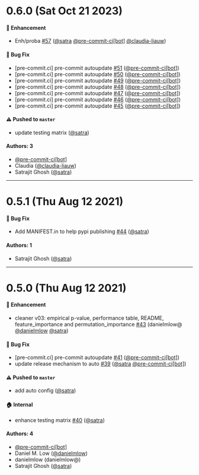 # 0.6.0 (Sat Oct 21 2023)

#### 🚀 Enhancement

- Enh/proba [#57](https://github.com/nipype/pydra-ml/pull/57) ([@satra](https://github.com/satra) [@pre-commit-ci[bot]](https://github.com/pre-commit-ci[bot]) [@claudia-liauw](https://github.com/claudia-liauw))

#### 🐛 Bug Fix

- [pre-commit.ci] pre-commit autoupdate [#51](https://github.com/nipype/pydra-ml/pull/51) ([@pre-commit-ci[bot]](https://github.com/pre-commit-ci[bot]))
- [pre-commit.ci] pre-commit autoupdate [#50](https://github.com/nipype/pydra-ml/pull/50) ([@pre-commit-ci[bot]](https://github.com/pre-commit-ci[bot]))
- [pre-commit.ci] pre-commit autoupdate [#49](https://github.com/nipype/pydra-ml/pull/49) ([@pre-commit-ci[bot]](https://github.com/pre-commit-ci[bot]))
- [pre-commit.ci] pre-commit autoupdate [#48](https://github.com/nipype/pydra-ml/pull/48) ([@pre-commit-ci[bot]](https://github.com/pre-commit-ci[bot]))
- [pre-commit.ci] pre-commit autoupdate [#47](https://github.com/nipype/pydra-ml/pull/47) ([@pre-commit-ci[bot]](https://github.com/pre-commit-ci[bot]))
- [pre-commit.ci] pre-commit autoupdate [#46](https://github.com/nipype/pydra-ml/pull/46) ([@pre-commit-ci[bot]](https://github.com/pre-commit-ci[bot]))
- [pre-commit.ci] pre-commit autoupdate [#45](https://github.com/nipype/pydra-ml/pull/45) ([@pre-commit-ci[bot]](https://github.com/pre-commit-ci[bot]))

#### ⚠️ Pushed to `master`

- update testing matrix ([@satra](https://github.com/satra))

#### Authors: 3

- [@pre-commit-ci[bot]](https://github.com/pre-commit-ci[bot])
- Claudia ([@claudia-liauw](https://github.com/claudia-liauw))
- Satrajit Ghosh ([@satra](https://github.com/satra))

---

# 0.5.1 (Thu Aug 12 2021)

#### 🐛 Bug Fix

- Add MANIFEST.in to help pypi publishing [#44](https://github.com/nipype/pydra-ml/pull/44) ([@satra](https://github.com/satra))

#### Authors: 1

- Satrajit Ghosh ([@satra](https://github.com/satra))

---

# 0.5.0 (Thu Aug 12 2021)

#### 🚀 Enhancement

- cleaner v03: empirical p-value, performance table, README, feature_importance and permutation_importance [#43](https://github.com/nipype/pydra-ml/pull/43) (danielmlow@ [@danielmlow](https://github.com/danielmlow) [@satra](https://github.com/satra))

#### 🐛 Bug Fix

- [pre-commit.ci] pre-commit autoupdate [#41](https://github.com/nipype/pydra-ml/pull/41) ([@pre-commit-ci[bot]](https://github.com/pre-commit-ci[bot]))
- update release mechanism to auto [#39](https://github.com/nipype/pydra-ml/pull/39) ([@satra](https://github.com/satra) [@pre-commit-ci[bot]](https://github.com/pre-commit-ci[bot]))

#### ⚠️ Pushed to `master`

- add auto config ([@satra](https://github.com/satra))

#### 🏠 Internal

- enhance testing matrix [#40](https://github.com/nipype/pydra-ml/pull/40) ([@satra](https://github.com/satra))

#### Authors: 4

- [@pre-commit-ci[bot]](https://github.com/pre-commit-ci[bot])
- Daniel M. Low ([@danielmlow](https://github.com/danielmlow))
- danielmlow (danielmlow@)
- Satrajit Ghosh ([@satra](https://github.com/satra))
